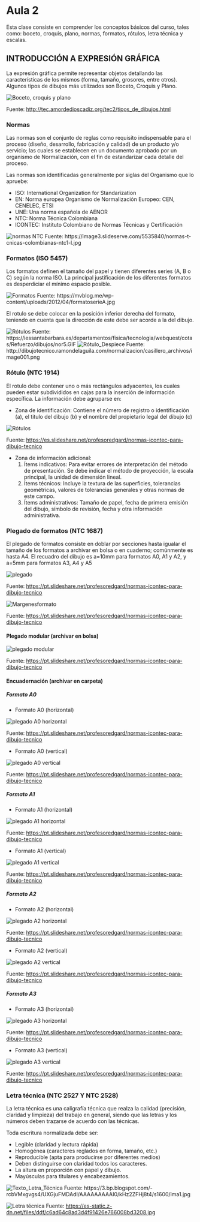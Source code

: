 <h1>Aula 2</h1>

Esta clase consiste en comprender los conceptos básicos del curso, tales como: boceto, croquis, plano, normas, formatos, rótulos, letra técnica y escalas.

<h2>INTRODUCCIÓN A EXPRESIÓN GRÁFICA</h2>

La expresión gráfica permite representar objetos detallando las características de los mismos (forma, tamaño, grosores, entre otros). Algunos tipos de dibujos más utilizados son Boceto, Croquis y Plano.

![Boceto, croquis y plano](Imagenes/image.png)

Fuente: http://tec.amordedioscadiz.org/tec2/tipos_de_dibujos.html 

<h3>Normas</h3>

Las normas son el conjunto de reglas como requisito indispensable para el proceso (diseño, desarrollo, fabricación y calidad) de un producto y/o servicio; las cuales se establecen en un documento aprobado por un organismo de Normalización, con el fin de estandarizar cada detalle del proceso.

Las normas son identificadas generalmente por siglas del Organismo que lo apruebe: 

<ul>
	<li>ISO: International Organization for Standarization</li>
    <li>EN: Norma europea Organismo de Normalización Europeo: CEN, CENELEC, ETSI</li>
    <li>UNE: Una norma española de AENOR</li>
    <li>NTC: Norma Técnica Colombiana</li>
    <li>ICONTEC: Instituto Colombiano de Normas Técnicas y Certificación</li>
</ul>

<img src="https://image3.slideserve.com/5535840/normas-t-cnicas-colombianas-ntc1-l.jpg" alt="normas NTC" caption="Hola"/>
Fuente: https://image3.slideserve.com/5535840/normas-t-cnicas-colombianas-ntc1-l.jpg

<h3>Formatos (ISO 5457)</h3>

Los formatos definen el tamaño del papel y tienen diferentes series (A, B o C) según la norma ISO. La principal justificación de los diferentes formatos es desperdiciar el mínimo espacio posible.

<img src="https://mvblog.me/wp-content/uploads/2012/04/formatoserieA.jpg" alt="Formatos" caption="Hola"/>
Fuente: https://mvblog.me/wp-content/uploads/2012/04/formatoserieA.jpg


El rotulo se debe colocar en la posición inferior derecha del formato, teniendo en cuenta que la dirección de este debe ser acorde a la del dibujo.

<img src="https://iessantabarbara.es/departamentos/fisica/tecnologia/webquest/cotas/Refuerzo/dibujos/nor5.GIF" alt="Rótulos" caption="Hola"/>
Fuente: https://iessantabarbara.es/departamentos/fisica/tecnologia/webquest/cotas/Refuerzo/dibujos/nor5.GIF


<img src="http://dibujotecnico.ramondelaguila.com/normalizacion/casillero_archivos/image001.png" alt="Rótulo_Despiece" caption="Hola"/>
Fuente: http://dibujotecnico.ramondelaguila.com/normalizacion/casillero_archivos/image001.png

<h3>Rótulo (NTC 1914)</h3>

El rotulo debe contener uno o más rectángulos adyacentes, los cuales pueden estar subdivididos en cajas para la inserción de información específica. La información debe agruparse en:

- Zona de identificación: Contiene el número de registro o identificación (a), el titulo del dibujo (b) y el nombre del propietario legal del dibujo (c)

![Rótulos](Imagenes/image-1.png)

Fuente: https://es.slideshare.net/profesoredgard/normas-icontec-para-dibujo-tecnico

- Zona de información adicional:
    1. Ítems indicativos: Para evitar errores de interpretación del método de presentación. Se debe indicar el método de proyección, la escala principal, la unidad de dimensión lineal.
    2. Ítems técnicos: Incluye la textura de las superficies, tolerancias geométricas, valores de tolerancias generales y otras normas de este campo.
    3. Ítems administrativos: Tamaño de papel, fecha de primera emisión del dibujo, símbolo de revisión, fecha y otra información administrativa.


<h3>Plegado de formatos (NTC 1687)</h3>

El plegado de formatos consiste en doblar por secciones hasta igualar el tamaño de los formatos a archivar en bolsa o en cuaderno; comúnmente es hasta A4. El recuadro del dibujo es a=10mm para formatos A0, A1 y A2, y a=5mm para formatos A3, A4 y A5

![plegado](Imagenes/image-2.png)

Fuente: https://pt.slideshare.net/profesoredgard/normas-icontec-para-dibujo-tecnico

![Margenesformato](Imagenes/image-3.png)

Fuente: https://pt.slideshare.net/profesoredgard/normas-icontec-para-dibujo-tecnico

<h4>Plegado modular (archivar en bolsa)</h4>

![plegado modular](Imagenes/image-4.png)

Fuente: https://pt.slideshare.net/profesoredgard/normas-icontec-para-dibujo-tecnico

<h4>Encuadernación (archivar en carpeta)</h4>

<h5>Formato A0</h5>

- Formato A0 (horizontal)

![plegado A0 horizontal](Imagenes/image-5.png)

Fuente: https://pt.slideshare.net/profesoredgard/normas-icontec-para-dibujo-tecnico

- Formato A0 (vertical)

![plegado A0 vertical](Imagenes/image-6.png)

Fuente: https://pt.slideshare.net/profesoredgard/normas-icontec-para-dibujo-tecnico

<h5>Formato A1</h5>

- Formato A1 (horizontal)

![plegado A1 horizontal](Imagenes/image-7.png)

Fuente: https://pt.slideshare.net/profesoredgard/normas-icontec-para-dibujo-tecnico

- Formato A1 (vertical)

![plegado A1 vertical](Imagenes/image-8.png)

Fuente: https://pt.slideshare.net/profesoredgard/normas-icontec-para-dibujo-tecnico

<h5>Formato A2</h5>

- Formato A2 (horizontal)

![plegado A2 horizontal](Imagenes/image-9.png)

Fuente: https://pt.slideshare.net/profesoredgard/normas-icontec-para-dibujo-tecnico

- Formato A2 (vertical)

![plegado A2 vertical](Imagenes/image-10.png)

Fuente: https://pt.slideshare.net/profesoredgard/normas-icontec-para-dibujo-tecnico

<h5>Formato A3</h5>

- Formato A3 (horizontal)

![plegado A3 horizontal](Imagenes/image-11.png)

Fuente: https://pt.slideshare.net/profesoredgard/normas-icontec-para-dibujo-tecnico

- Formato A3 (vertical)

![plegado A3 vertical](Imagenes/image-12.png)

Fuente: https://pt.slideshare.net/profesoredgard/normas-icontec-para-dibujo-tecnico

<h3>Letra técnica (NTC 2527 Y NTC 2528)</h3>

La letra técnica es una caligrafía técnica que realza la calidad (precisión, claridad y limpieza) del trabajo en general, siendo que las letras y los números deben trazarse de acuerdo con las técnicas.

Toda escritura normalizada debe ser:

<ul>
    <li>Legible (claridad y lectura rápida)</li>
    <li>Homogénea (caracteres reglados en forma, tamaño, etc.)</li>
    <li>Reproducible  (apta para producirse por diferentes medios)</li>
    <li>Deben distinguirse con claridad todos los caracteres.</li>
    <li>La altura en proporción con papel y dibujo.</li>
    <li>Mayúsculas para titulares y encabezamientos.</li>
</ul>
<img src="https://3.bp.blogspot.com/-rcbVMxgvgs4/UXGjuFMDAdI/AAAAAAAAAI0/kHz2ZFHj8t4/s1600/ima1.jpg" alt="Texto_Letra_Técnica" caption="Hola"/>
Fuente: https://3.bp.blogspot.com/-rcbVMxgvgs4/UXGjuFMDAdI/AAAAAAAAAI0/kHz2ZFHj8t4/s1600/ima1.jpg


![Letra técnica](Imagenes/image-14.png)
Fuente: https://es-static.z-dn.net/files/ddf/c6ad64c8ad3d4f91426e766008bd3208.jpg

<!--
<h3>Escalas</h3>

La escala es la relación entre el tamaño del objeto real y el tamaño del objeto dibujado, la cual se debe escribir en el rotulo del formato.

<ul>
    <li><b>Escala natural:</b> El tamaño del objeto real y el tamaño del objeto dibujado son iguales (1:1)</li>
    <li><b>Escala de reducción:</b> El tamaño del objeto real es muy grande y por tanto, el tamaño del objeto dibujado debe reducirse (ej: 1:2)</li>
    <li><b>Escala de ampliación:</b> El tamaño del objeto real es muy pequeño y por tanto, el tamaño del objeto dibujado debe ampliarse (ej: 2:1)</li>
</ul>

$$𝐸𝑠𝑐𝑎𝑙𝑎=\frac{𝑇𝑎𝑚𝑎ñ𝑜D𝑒𝑙O𝑏𝑗𝑒𝑡𝑜D𝑖𝑏𝑢𝑗𝑎𝑑𝑜}{𝑇𝑎𝑚𝑎ñ𝑜D𝑒𝑙O𝑏𝑗𝑒𝑡𝑜R𝑒𝑎𝑙}$$

![Escalas](Imagenes/image-13.png)

Fuente: https://www.picuino.com/es/_images/dibujo-escalas.png

<h2>Escalas normalizadas</h2>

Las siguiente escalas normalizadas son las más utilizadas en los planos técnicos con el objetivo de facilitar las lecturas. Sin embargo, en algunas aplicaciones, como en Ingeniería Civil (construcción de edificios) se utilizan otras escalas intermedias (1:50 o 1:20).

![Escalas normalizadas](Imagenes/image-15.png)

Fuente: https://www.picuino.com/es/dibujo-escalas.html
-->
